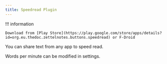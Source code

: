 ```yaml
---
title: Speedread Plugin
---
```


!!! information

    Download from [Play Store](https://play.google.com/store/apps/details?id=org.eu.thedoc.zettelnotes.buttons.speedread) or F-Droid


You can share text from any app to speed read.

Words per minute can be modified in settings.